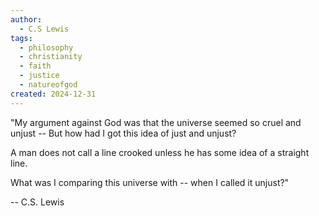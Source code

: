 ```yaml
---
author:
  - C.S Lewis
tags:
  - philosophy
  - christianity
  - faith
  - justice
  - natureofgod
created: 2024-12-31
---
```

"My argument against God
was that the universe
seemed so cruel
and unjust --
But how had I
got this idea of
just and unjust?

A man does not call
a line crooked
unless he has some idea
of a straight line.

What was I comparing
this universe with --
when I called it unjust?"

-- C.S. Lewis


